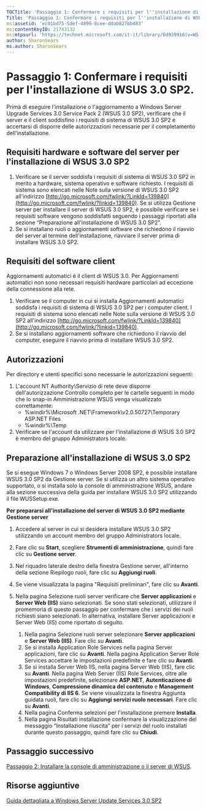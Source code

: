 ```yaml
---
TOCTitle: 'Passaggio 1: Confermare i requisiti per l''installazione di WSUS 3.0 SP2.'
Title: 'Passaggio 1: Confermare i requisiti per l''installazione di WSUS 3.0 SP2.'
ms:assetid: 'ec01bd75-5def-4899-8cee-ddab827bbd83'
ms:contentKeyID: 21743132
ms:mtpsurl: 'https://technet.microsoft.com/it-it/library/Dd939916(v=WS.10)'
author: SharonSears
ms.author: SharonSears
---
```


Passaggio 1: Confermare i requisiti per l'installazione di WSUS 3.0 SP2.
========================================================================

Prima di eseguire l'installazione o l'aggiornamento a Windows Server Upgrade Services 3.0 Service Pack 2 (WSUS 3.0 SP2), verificare che il server e il client soddisfino i requisiti di sistema di WSUS 3.0 SP2 e accertarsi di disporre delle autorizzazioni necessarie per il completamento dell'installazione.

Requisiti hardware e software del server per l'installazione di WSUS 3.0 SP2
----------------------------------------------------------------------------

1.  Verificare se il server soddisfa i requisiti di sistema di WSUS 3.0 SP2 in merito a hardware, sistema operativo e software richiesto. I requisiti di sistema sono elencati nelle Note sulla versione di WSUS 3.0 SP2 all'indirizzo [http://go.microsoft.com/fwlink/?LinkId=139840](http://go.microsoft.com/fwlink/?linkid=139840). Se si utilizza Gestione server per installare il server di WSUS 3.0 SP2, è possibile verificare se i requisiti software vengono soddisfatti seguendo i passaggi riportati alla sezione “Preparazione all'installazione di WSUS 3.0 SP2”.
2.  Se si installano ruoli o aggiornamenti software che richiedono il riavvio del server al termine dell'installazione, riavviare il server prima di installare WSUS 3.0 SP2.

Requisiti del software client
-----------------------------

Aggiornamenti automatici è il client di WSUS 3.0. Per Aggiornamenti automatici non sono necessari requisiti hardware particolari ad eccezione della connessione alla rete.

1.  Verificare se il computer in cui si installa Aggiornamenti automatici soddisfa i requisiti di sistema di WSUS 3.0 SP2 per i computer client. I requisiti di sistema sono elencati nelle Note sulla versione di WSUS 3.0 SP2 all'indirizzo [http://go.microsoft.com/fwlink/?LinkId=139840](http://go.microsoft.com/fwlink/?linkid=139840).
2.  Se si installano aggiornamenti software che richiedono il riavvio del computer, eseguire il riavvio prima di installare WSUS 3.0 SP2.

Autorizzazioni
--------------

Per directory e utenti specifici sono necessarie le autorizzazioni seguenti:

1.  L'account NT Authority\\Servizio di rete deve disporre dell'autorizzazione Controllo completo per le cartelle seguenti in modo che lo snap-in Amministrazione WSUS venga visualizzato correttamente:
    -   %windir%\\Microsoft .NET\\Framework\\v2.0.50727\\Temporary ASP.NET Files
    -   %windir%\\Temp
2.  Verificare se l'account da utilizzare per l'installazione di WSUS 3.0 SP2 è membro del gruppo Administrators locale.

Preparazione all'installazione di WSUS 3.0 SP2
----------------------------------------------

Se si esegue Windows 7 o Windows Server 2008 SP2, è possibile installare WSUS 3.0 SP2 da Gestione server. Se si utilizza un altro sistema operativo supportato, o si installa solo la console di amministrazione WSUS, andare alla sezione successiva della guida per installare WSUS 3.0 SP2 utilizzando il file WUSSetup.exe.

**Per prepararsi all'installazione del server di WSUS 3.0 SP2 mediante Gestione server**
1.  Accedere al server in cui si desidera installare WSUS 3.0 SP2 utilizzando un account membro del gruppo Administrators locale.

2.  Fare clic su **Start**, scegliere **Strumenti di amministrazione**, quindi fare clic su **Gestione server**.

3.  Nel riquadro laterale destro della finestra Gestione server, all'interno della sezione Riepilogo ruoli, fare clic su **Aggiungi ruoli**.

4.  Se viene visualizzata la pagina "Requisiti preliminari", fare clic su **Avanti**.

5.  Nella pagina Selezione ruoli server verificare che **Server applicazioni** e **Server Web (IIS)** siano selezionati. Se sono stati selezionati, utilizzare il promemoria di questo passaggio per confermare che i servizi dei ruoli richiesti siano selezionati. In alternativa, installare Server applicazioni e Server Web (IIS) come riportato di seguito.

    1.  Nella pagina Selezione ruoli server selezionare **Server applicazioni** e **Server Web (IIS)**. Fare clic su **Avanti**.
    2.  Se si installa Application Role Services nella pagina Server applicazioni, fare clic su **Avanti**. Nella pagina Application Server Role Services accettare le impostazioni predefinite e fare clic su **Avanti**.
    3.  Se si installa Server Web IIS, nella pagina Server Web (IIS), fare clic su **Avanti**. Nella pagina Web Server (IIS) Role Services, oltre alle impostazioni predefinite, selezionare **ASP.NET**, **Autenticazione di Windows**, **Compressione dinamica del contenuto** e **Management Compatibility di IIS 6**. Se viene visualizzata la finestra Aggiunta guidata ruoli, fare clic su **Aggiungi servizi ruolo necessari**. Fare clic su **Avanti**.
    4.  Nella pagina Conferma selezioni per l'installazione premere **Installa**.
    5.  Nella pagina Risultati installazione confermare la visualizzazione del messaggio “Installazione riuscita” per i servizi del ruolo installati durante questo passaggio, quindi fare clic su **Chiudi**.

Passaggio successivo
--------------------

[Passaggio 2: Installare la console di amministrazione o il server di WSUS](https://technet.microsoft.com/6db6fcb0-c55d-43b9-9b07-4040c6267759).

Risorse aggiuntive
------------------

[Guida dettagliata a Windows Server Update Services 3.0 SP2](https://technet.microsoft.com/4b504edc-93b3-45b0-a7e8-d0107f1a4442)
